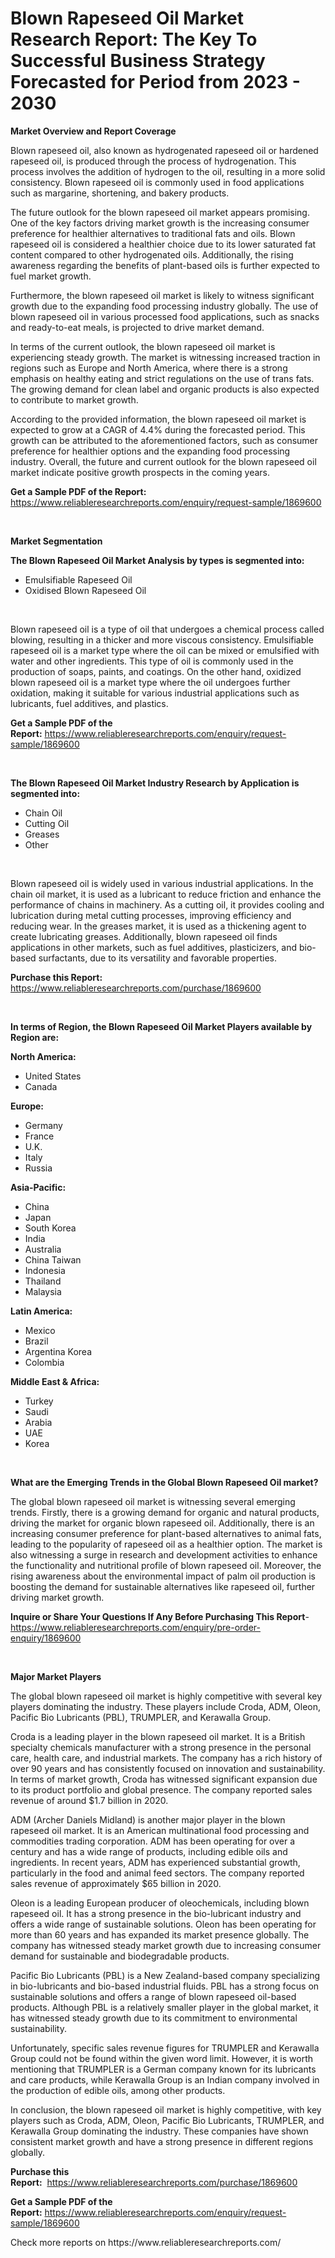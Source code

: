 <p><h1>Blown Rapeseed Oil Market Research Report: The Key To Successful Business Strategy Forecasted for Period from 2023 - 2030</h1></p><p><strong>Market Overview and Report Coverage</strong></p>
<p><p>Blown rapeseed oil, also known as hydrogenated rapeseed oil or hardened rapeseed oil, is produced through the process of hydrogenation. This process involves the addition of hydrogen to the oil, resulting in a more solid consistency. Blown rapeseed oil is commonly used in food applications such as margarine, shortening, and bakery products.</p><p>The future outlook for the blown rapeseed oil market appears promising. One of the key factors driving market growth is the increasing consumer preference for healthier alternatives to traditional fats and oils. Blown rapeseed oil is considered a healthier choice due to its lower saturated fat content compared to other hydrogenated oils. Additionally, the rising awareness regarding the benefits of plant-based oils is further expected to fuel market growth.</p><p>Furthermore, the blown rapeseed oil market is likely to witness significant growth due to the expanding food processing industry globally. The use of blown rapeseed oil in various processed food applications, such as snacks and ready-to-eat meals, is projected to drive market demand.</p><p>In terms of the current outlook, the blown rapeseed oil market is experiencing steady growth. The market is witnessing increased traction in regions such as Europe and North America, where there is a strong emphasis on healthy eating and strict regulations on the use of trans fats. The growing demand for clean label and organic products is also expected to contribute to market growth.</p><p>According to the provided information, the blown rapeseed oil market is expected to grow at a CAGR of 4.4% during the forecasted period. This growth can be attributed to the aforementioned factors, such as consumer preference for healthier options and the expanding food processing industry. Overall, the future and current outlook for the blown rapeseed oil market indicate positive growth prospects in the coming years.</p></p>
<p><strong>Get a Sample PDF of the Report:</strong> <a href="https://www.reliableresearchreports.com/enquiry/request-sample/1869600">https://www.reliableresearchreports.com/enquiry/request-sample/1869600</a></p>
<p>&nbsp;</p>
<p><strong>Market Segmentation</strong></p>
<p><strong>The Blown Rapeseed Oil Market Analysis by types is segmented into:</strong></p>
<p><ul><li>Emulsifiable Rapeseed Oil</li><li>Oxidised Blown Rapeseed Oil</li></ul></p>
<p>&nbsp;</p>
<p><p>Blown rapeseed oil is a type of oil that undergoes a chemical process called blowing, resulting in a thicker and more viscous consistency. Emulsifiable rapeseed oil is a market type where the oil can be mixed or emulsified with water and other ingredients. This type of oil is commonly used in the production of soaps, paints, and coatings. On the other hand, oxidized blown rapeseed oil is a market type where the oil undergoes further oxidation, making it suitable for various industrial applications such as lubricants, fuel additives, and plastics.</p></p>
<p><strong>Get a Sample PDF of the Report:</strong>&nbsp;<a href="https://www.reliableresearchreports.com/enquiry/request-sample/1869600">https://www.reliableresearchreports.com/enquiry/request-sample/1869600</a></p>
<p>&nbsp;</p>
<p><strong>The Blown Rapeseed Oil Market Industry Research by Application is segmented into:</strong></p>
<p><ul><li>Chain Oil</li><li>Cutting Oil</li><li>Greases</li><li>Other</li></ul></p>
<p>&nbsp;</p>
<p><p>Blown rapeseed oil is widely used in various industrial applications. In the chain oil market, it is used as a lubricant to reduce friction and enhance the performance of chains in machinery. As a cutting oil, it provides cooling and lubrication during metal cutting processes, improving efficiency and reducing wear. In the greases market, it is used as a thickening agent to create lubricating greases. Additionally, blown rapeseed oil finds applications in other markets, such as fuel additives, plasticizers, and bio-based surfactants, due to its versatility and favorable properties.</p></p>
<p><strong>Purchase this Report:</strong>&nbsp; <a href="https://www.reliableresearchreports.com/purchase/1869600">https://www.reliableresearchreports.com/purchase/1869600</a></p>
<p>&nbsp;</p>
<p><strong>In terms of Region, the Blown Rapeseed Oil Market Players available by Region are:</strong></p>
<p>
    <p> <strong> North America: </strong>
        <ul>
            <li>United States</li>
            <li>Canada</li>
        </ul>
        </p> 
    <p> <strong> Europe: </strong>
        <ul>
            <li>Germany</li>
            <li>France</li>
            <li>U.K.</li>
            <li>Italy</li>
            <li>Russia</li>
        </ul>
        </p> 
    <p> <strong> Asia-Pacific: </strong>
        <ul>
            <li>China</li>
            <li>Japan</li>
            <li>South Korea</li>
            <li>India</li>
            <li>Australia</li>
            <li>China Taiwan</li>
            <li>Indonesia</li>
            <li>Thailand</li>
            <li>Malaysia</li>
        </ul>
        </p> 
    <p> <strong> Latin America: </strong>
        <ul>
            <li>Mexico</li>
            <li>Brazil</li>
            <li>Argentina Korea</li>
            <li>Colombia</li>
        </ul>
        </p> 
    <p> <strong> Middle East & Africa: </strong>
        <ul>
            <li>Turkey</li>
            <li>Saudi</li>
            <li>Arabia</li>
            <li>UAE</li>
            <li>Korea</li>
        </ul>
    </p>
    </p>
<p>&nbsp;</p>
<p><strong>What are the Emerging Trends in the Global Blown Rapeseed Oil market?</strong></p>
<p><p>The global blown rapeseed oil market is witnessing several emerging trends. Firstly, there is a growing demand for organic and natural products, driving the market for organic blown rapeseed oil. Additionally, there is an increasing consumer preference for plant-based alternatives to animal fats, leading to the popularity of rapeseed oil as a healthier option. The market is also witnessing a surge in research and development activities to enhance the functionality and nutritional profile of blown rapeseed oil. Moreover, the rising awareness about the environmental impact of palm oil production is boosting the demand for sustainable alternatives like rapeseed oil, further driving market growth.</p></p>
<p><strong>Inquire or Share Your Questions If Any Before Purchasing This Report</strong>- <a href="https://www.reliableresearchreports.com/enquiry/pre-order-enquiry/1869600">https://www.reliableresearchreports.com/enquiry/pre-order-enquiry/1869600</a></p>
<p>&nbsp;</p>
<p><strong>Major Market Players</strong></p>
<p><p>The global blown rapeseed oil market is highly competitive with several key players dominating the industry. These players include Croda, ADM, Oleon, Pacific Bio Lubricants (PBL), TRUMPLER, and Kerawalla Group.</p><p>Croda is a leading player in the blown rapeseed oil market. It is a British specialty chemicals manufacturer with a strong presence in the personal care, health care, and industrial markets. The company has a rich history of over 90 years and has consistently focused on innovation and sustainability. In terms of market growth, Croda has witnessed significant expansion due to its product portfolio and global presence. The company reported sales revenue of around $1.7 billion in 2020.</p><p>ADM (Archer Daniels Midland) is another major player in the blown rapeseed oil market. It is an American multinational food processing and commodities trading corporation. ADM has been operating for over a century and has a wide range of products, including edible oils and ingredients. In recent years, ADM has experienced substantial growth, particularly in the food and animal feed sectors. The company reported sales revenue of approximately $65 billion in 2020.</p><p>Oleon is a leading European producer of oleochemicals, including blown rapeseed oil. It has a strong presence in the bio-lubricant industry and offers a wide range of sustainable solutions. Oleon has been operating for more than 60 years and has expanded its market presence globally. The company has witnessed steady market growth due to increasing consumer demand for sustainable and biodegradable products.</p><p>Pacific Bio Lubricants (PBL) is a New Zealand-based company specializing in bio-lubricants and bio-based industrial fluids. PBL has a strong focus on sustainable solutions and offers a range of blown rapeseed oil-based products. Although PBL is a relatively smaller player in the global market, it has witnessed steady growth due to its commitment to environmental sustainability.</p><p>Unfortunately, specific sales revenue figures for TRUMPLER and Kerawalla Group could not be found within the given word limit. However, it is worth mentioning that TRUMPLER is a German company known for its lubricants and care products, while Kerawalla Group is an Indian company involved in the production of edible oils, among other products.</p><p>In conclusion, the blown rapeseed oil market is highly competitive, with key players such as Croda, ADM, Oleon, Pacific Bio Lubricants, TRUMPLER, and Kerawalla Group dominating the industry. These companies have shown consistent market growth and have a strong presence in different regions globally.</p></p>
<p><strong>Purchase this Report:</strong>&nbsp;&nbsp;<a href="https://www.reliableresearchreports.com/purchase/1869600">https://www.reliableresearchreports.com/purchase/1869600</a></p>
<p></p>
<p><strong>Get a Sample PDF of the Report:</strong>&nbsp;<a href="https://www.reliableresearchreports.com/enquiry/request-sample/1869600">https://www.reliableresearchreports.com/enquiry/request-sample/1869600</a></p>
<p>Check more reports on https://www.reliableresearchreports.com/</p>